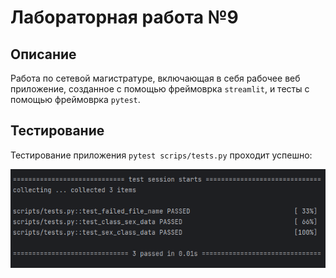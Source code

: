 # Лабораторная работа №9
## Описание
Работа по сетевой магистратуре, включающая в себя рабочее веб приложение, созданное с помощью фреймоврка `streamlit`, и тесты с помощью фреймоврка `pytest`. 

## Тестирование
Тестирование приложения ```pytest scrips/tests.py``` проходит успешно:

![img.png](src/img/test.png)
